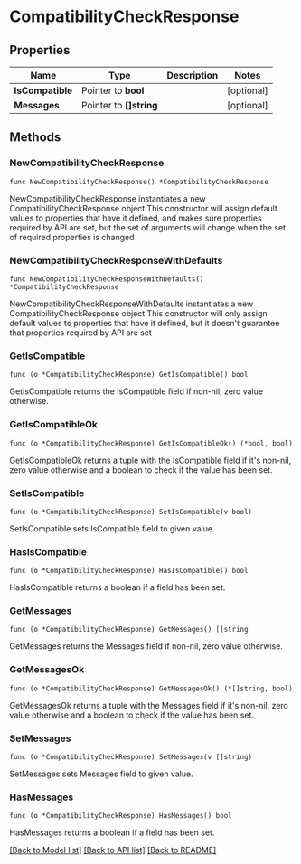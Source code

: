 # CompatibilityCheckResponse

## Properties

Name | Type | Description | Notes
------------ | ------------- | ------------- | -------------
**IsCompatible** | Pointer to **bool** |  | [optional] 
**Messages** | Pointer to **[]string** |  | [optional] 

## Methods

### NewCompatibilityCheckResponse

`func NewCompatibilityCheckResponse() *CompatibilityCheckResponse`

NewCompatibilityCheckResponse instantiates a new CompatibilityCheckResponse object
This constructor will assign default values to properties that have it defined,
and makes sure properties required by API are set, but the set of arguments
will change when the set of required properties is changed

### NewCompatibilityCheckResponseWithDefaults

`func NewCompatibilityCheckResponseWithDefaults() *CompatibilityCheckResponse`

NewCompatibilityCheckResponseWithDefaults instantiates a new CompatibilityCheckResponse object
This constructor will only assign default values to properties that have it defined,
but it doesn't guarantee that properties required by API are set

### GetIsCompatible

`func (o *CompatibilityCheckResponse) GetIsCompatible() bool`

GetIsCompatible returns the IsCompatible field if non-nil, zero value otherwise.

### GetIsCompatibleOk

`func (o *CompatibilityCheckResponse) GetIsCompatibleOk() (*bool, bool)`

GetIsCompatibleOk returns a tuple with the IsCompatible field if it's non-nil, zero value otherwise
and a boolean to check if the value has been set.

### SetIsCompatible

`func (o *CompatibilityCheckResponse) SetIsCompatible(v bool)`

SetIsCompatible sets IsCompatible field to given value.

### HasIsCompatible

`func (o *CompatibilityCheckResponse) HasIsCompatible() bool`

HasIsCompatible returns a boolean if a field has been set.

### GetMessages

`func (o *CompatibilityCheckResponse) GetMessages() []string`

GetMessages returns the Messages field if non-nil, zero value otherwise.

### GetMessagesOk

`func (o *CompatibilityCheckResponse) GetMessagesOk() (*[]string, bool)`

GetMessagesOk returns a tuple with the Messages field if it's non-nil, zero value otherwise
and a boolean to check if the value has been set.

### SetMessages

`func (o *CompatibilityCheckResponse) SetMessages(v []string)`

SetMessages sets Messages field to given value.

### HasMessages

`func (o *CompatibilityCheckResponse) HasMessages() bool`

HasMessages returns a boolean if a field has been set.


[[Back to Model list]](../README.md#documentation-for-models) [[Back to API list]](../README.md#documentation-for-api-endpoints) [[Back to README]](../README.md)


